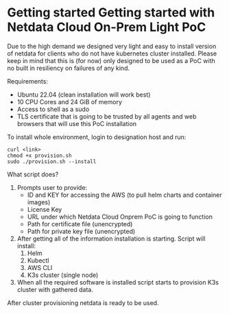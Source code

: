 # Getting started Getting started with Netdata Cloud On-Prem Light PoC
Due to the high demand we designed very light and easy to install version of netdata for clients who do not have kubernetes cluster installed. Please keep in mind that this is (for now) only designed to be used as a PoC with no built in resiliency on failures of any kind.

Requirements:
 - Ubuntu 22.04 (clean installation will work best)
 - 10 CPU Cores and 24 GiB of memory
 - Access to shell as a sudo
 - TLS certificate that is going to be trusted by all agents and web browsers that will use this PoC installation

To install whole environment, login to designation host and run:
```shell
curl <link>
chmod +x provision.sh
sudo ./provision.sh --install
```

What script does?
1. Prompts user to provide:
   - ID and KEY for accessing the AWS (to pull helm charts and container images)
   - License Key
   - URL under which Netdata Cloud Onprem PoC is going to function
   - Path for certificate file (unencrypted)
   - Path for private key file (unencrypted)
2. After getting all of the information installation is starting. Script will install:
   1. Helm
   2. Kubectl
   3. AWS CLI
   4. K3s cluster (single node)
3. When all the required software is installed script starts to provision K3s cluster with gathered data.

After cluster provisioning netdata is ready to be used.